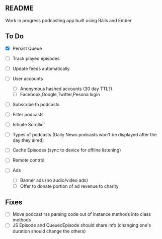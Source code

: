 ## README

Work in progress podcasting app built using Rails and Ember

## To Do

- [x] Persist Queue
- [ ] Track played episodes
- [ ] Update feeds automatically
- [ ] User accounts
  - [ ] Anonymous hashed accounts (30 day TTL?)
  - [ ] Facebook,Google,Twitter,Pesona login
- [ ] Subscribe to podcasts
- [ ] Filter podcasts
- [ ] Infinite Scrollin'
- [ ] Types of podcasts (Daily News podcasts won't be displayed after
                    the day they aired)

- [ ] Cache Episodes (sync to device for offline listening)
- [ ] Remote control
- [ ] Ads
  - [ ] Banner ads (no audio/video ads)
  - [ ] Offer to donate portion of ad revenue to charity

## Fixes

- [ ] Move podcast rss parsing code out of instance methods into class methods
- [ ] JS Episode and QueuedEpisode should share info (changing one's duration should change the others)
